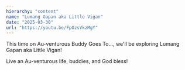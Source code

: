 ```yaml
---
hierarchy: "content"
name: "Lumang Gapan aka Little Vigan"
date: "2025-03-30"
url: "https://youtu.be/FpOzsVkzMgY"
---
```


This time on Au-venturous Buddy Goes To..., we'll be exploring Lumang Gapan aka Little Vigan!

Live an Au-venturous life, buddies, and God bless!
